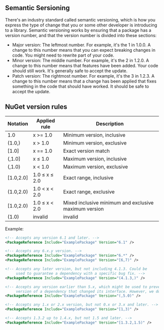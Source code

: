 ## Semantic Sersioning

There's an industry standard called semantic versioning, which is how you express the type of change that you or some other developer is introducing to a library. Semantic versioning works by ensuring that a package has a version number, and that the version number is divided into these sections:

- Major version: The leftmost number. For example, it's the 1 in 1.0.0. A change to this number means that you can expect breaking changes in code. You might need to rewrite part of your code.
- Minor version: The middle number. For example, it's the 2 in 1.2.0. A change to this number means that features have been added. Your code should still work. It's generally safe to accept the update.
- Patch version: The rightmost number. For example, it's the 3 in 1.2.3. A change to this number means that a change has been applied that fixes something in the code that should have worked. It should be safe to accept the update.

## NuGet version rules

| Notation  | Applied rule  | Description                                           |
| --------- | ------------- | ----------------------------------------------------- |
| 1.0       | x >= 1.0      | Minimum version, inclusive                            |
| (1.0,)    | x > 1.0       | Minimum version, exclusive                            |
| [1.0]     | x == 1.0      | Exact version match                                   |
| (,1.0]    | x ≤ 1.0       | Maximum version, inclusive                            |
| (,1.0)    | x < 1.0       | Maximum version, exclusive                            |
| [1.0,2.0] | 1.0 ≤ x ≤ 2.0 | Exact range, inclusive                                |
| (1.0,2.0) | 1.0 < x < 2.0 | Exact range, exclusive                                |
| [1.0,2.0) | 1.0 ≤ x < 2.0 | Mixed inclusive minimum and exclusive maximum version |
| (1.0)     | invalid       | invalid                                               |

Example:

```XML
<!-- Accepts any version 6.1 and later. -->
<PackageReference Include="ExamplePackage" Version="6.1" />

<!-- Accepts any 6.x.y version. -->
<PackageReference Include="ExamplePackage" Version="6.*" />
<PackageReference Include="ExamplePackage" Version="[6,7)" />

<!-- Accepts any later version, but not including 4.1.3. Could be
     used to guarantee a dependency with a specific bug fix. -->
<PackageReference Include="ExamplePackage" Version="(4.1.3,)" />

<!-- Accepts any version earlier than 5.x, which might be used to prevent pulling in a later
     version of a dependency that changed its interface. However, we don't recommend this form because determining the earliest version can be difficult. -->
<PackageReference Include="ExamplePackage" Version="(,5.0)" />

<!-- Accepts any 1.x or 2.x version, but not 0.x or 3.x and later. -->
<PackageReference Include="ExamplePackage" Version="[1,3)" />

<!-- Accepts 1.3.2 up to 1.4.x, but not 1.5 and later. -->
<PackageReference Include="ExamplePackage" Version="[1.3.2,1.5)" />
```
